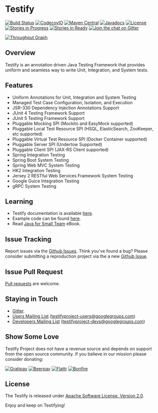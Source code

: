 # Testify
[![Build Status](https://travis-ci.org/testify-project/testify.svg?branch=develop)](https://travis-ci.org/testify-project/testify)
[![CodecovIO](https://codecov.io/github/testify-project/testify/coverage.svg?branch=develop)](https://codecov.io/github/testify-project/testify?branch=develop)
[![Maven Central](https://img.shields.io/maven-central/v/org.testifyproject/parent.svg)]()
[![Javadocs](https://www.javadoc.io/badge/org.testifyproject/api.svg?color=red)](https://www.javadoc.io/doc/org.testifyproject/api)
[![License](https://img.shields.io/badge/license-Apache%20License%202-lightgrey.svg)](https://github.com/testify-project/testify/blob/develop/LICENSE)
[![Stories in Progress](https://badge.waffle.io/testify-project/testify.svg?label=In%20Progress&title=In%20Progress)](http://waffle.io/testify-project/testify)
[![Stories in Ready](https://badge.waffle.io/testify-project/testify.svg?label=ready&title=Ready)](http://waffle.io/testify-project/testify)
[![Join the chat on Gitter](https://badges.gitter.im/testify-project/Lobby.svg)](https://gitter.im/testify-project/Lobby?utm_source=badge&utm_medium=badge&utm_campaign=pr-badge&utm_content=badge)

[![Throughput Graph](https://graphs.waffle.io/testify-project/testify/throughput.svg)](https://waffle.io/testify-project/testify/metrics)

## Overview
Testify is an annotation driven Java Testing Framework that provides uniform and seamless way to write Unit, Integration, and System tests.

## Features
- Uniform Annotations for Unit, Integration and System Testing
- Managed Test Case Configuration, Isolation, and Execution
- JSR-330 Dependency Injection Annotations Support
- JUnit 4 Testing Framework Support
- JUnit 5 Testing Framework Support
- Pluggable Mocking SPI (Mockito and EasyMock supported)
- Pluggable Local Test Resource SPI (HSQL, ElasticSearch, ZooKeeper, etc supported)
- Pluggable Virtual Test Resource SPI (Docker Container supported)
- Pluggable Server SPI (Undertow Supported)
- Pluggable Client SPI (JAX-RS Client supported)
- Spring Integration Testing
- Spring Boot System Testing
- Spring Web MVC System Testing
- HK2 Integration Testing
- Jersey 2 RESTful Web Services Framework System Testing
- Google Guice Integration Testing
- gRPC System Testing

## Learning
- Testify documentation is available [here][docs].
- Example code can be found [here][examples].
- Read [Java for Small Team][java-for-small-team] eBook.

## Issue Tracking
Report issues via the [Github Issues][github-issues]. Think you've found a bug?
Please consider submitting a reproduction project via the a new [Github Issue][github-issues-new].

## Issue Pull Request
[Pull requests](http://help.github.com/send-pull-requests) are welcome.

## Staying in Touch
- [Gitter][gitter].
- [Users Mailing List][users-groups] ([testifyproject-users@googlegroups.com][users-email])
- [Developers Mailing List][devs-groups] ([testifyproject-devs@googlegroups.com][devs-email])

## Show Some Love
Testify Project does not have a revenue source and depends on support from the open source community. If you believe in our mission please consider donating:

[![Gratipay](https://img.shields.io/gratipay/user/saden1.svg)](https://gratipay.com/Testify-Project)
[![Beerpay](https://img.shields.io/beerpay/hashdog/scrapfy-chrome-extension.svg)](https://beerpay.io/testify-project/testify)
[![Flattr](https://img.shields.io/badge/Flattr-Donate-blue.svg)](https://flattr.com/submit/auto?fid=ropvn7&url=http%3A%2F%2Ftestifyproject.org)
[![Bonfire](https://img.shields.io/badge/Bonfire-Get%20Swagg-green.svg)](https://www.bonfire.com/testify-project/)

## License
The Testify is released under [Apache Software License, Version 2.0](LICENSE).

Enjoy and keep on Testifying!


[docs]: https://testifyproject.org
[examples]: https://github.com/testify-project/examples
[github-issues]: https://github.com/testify-project/testify/issues
[github-issues-new]: https://github.com/testify-project/testify/issues/new
[gitter]: https://gitter.im/testify-project/Lobby
[users-email]: mailto:testifyproject-users@googlegroups.com
[users-groups]: https://groups.google.com/forum/#!forum/testifyproject-users
[devs-email]: mailto:testifyproject-devs@googlegroups.com
[devs-groups]: https://groups.google.com/forum/#!forum/testifyproject-devs
[java-for-small-team]: https://www.gitbook.com/book/ncrcoe/java-for-small-teams/details
